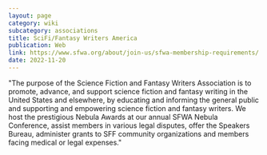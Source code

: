 ```yaml
---
layout: page
category: wiki
subcategory: associations
title: SciFi/Fantasy Writers America
publication: Web
link: https://www.sfwa.org/about/join-us/sfwa-membership-requirements/
date: 2022-11-20
---
```


"The purpose of the Science Fiction and Fantasy Writers Association is to promote, advance, and support science fiction and fantasy writing in the United States and elsewhere, by educating and informing the general public and supporting and empowering science fiction and fantasy writers. We host the prestigious Nebula Awards at our annual SFWA Nebula Conference, assist members in various legal disputes, offer the Speakers Bureau, administer grants to SFF community organizations and members facing medical or legal expenses."
